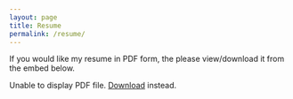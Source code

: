```yaml
---
layout: page
title: Resume
permalink: /resume/
---
```

If you would like my resume in PDF form, the please view/download it from the embed below.
<object data="/resume.pdf" type="application/pdf" width="100%" height="500px">
      <p>Unable to display PDF file. <a href="/resume.pdf">Download</a> instead.</p>
</object>

